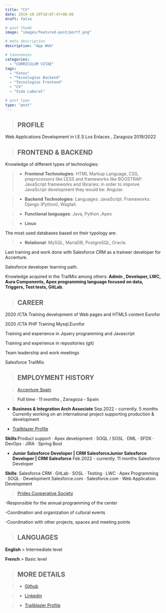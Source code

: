 ```yaml
---
title: "CV"
date: 2019-10-29T10:07:47+06:00
draft: false

# post thumb
image: "images/featured-post/portf.png"

# meta description
description: "App Web"

# taxonomies
categories: 
  - "CURRICULUM VITAE"
tags:
  - "Fotos"
  - "Tecnologías Backend"
  - "Tecnologías Frontend"
  - "CV"
  - "Vida Laboral"

# post type
type: "post"
---
```




 > ## PROFILE                                  

Web Applications Development in  I.E.S  Los Enlaces , Zaragoza                      2019/2022 
                                                                      
 > ##  FRONTEND & BACKEND                                   

Knowledge of different types of technologies:

> - **Frontend Technologies**: HTML Markup Language, CSS, preprocessors like LESS and frameworks like BOOSTRAP. JavaScript frameworks and libraries: in order to improve JavaScript development they would be: Angular.

> - **Backend Technologies**: Languages: JavaScript. Frameworks: Django (Python), Wagtail.

> - **Functional languages**: Java, Python ,Apex

> - **Linux**

The most used databases based on their typology are:

> - **Relational**: MySQL, MariaDB, PostgreSQL, Oracle.

Last training and work done with Salesforce CRM as a traineer developer for Accenture.

Salesforce developer learning path.

Knowledge acquired in the TrailMix among others: **Admin , Developer, LWC, Aura Components, Apex programming language focused on data, Triggers, Test tests, GitLab**.


 > ## CAREER

2020 /CTA Training development of Web pages and HTML5 content Eurofor                                                

2020 /CTA PHP Training Mysql.Eurofor                       

Training and experience in Jquery programming and 
Javascript

Training and experience in repositories (git)

Team leadership and work meetings

Salesforce TrailMix


> ##  EMPLOYMENT HISTORY

>   [Accenture Spain](https://www.accenture.com/es-es)

>   **Full time · 11 months , Zaragoza - Spain**
 
 

- **Business & Integration Arch Associate**
  Sep.2022 - currently. 5 months
  Currently working on an international project supporting production & development

- [Trailblazer Profile](https://trailblazer.me/id/marisamiar)

**Skills**:Product support · Apex development · SOQL / SOSL · DML · SFDX · DevOps · JIRA · Spring Boot

- **Junior Salesforce Developer | CRM SalesforceJunior Salesforce Developer | CRM Salesforce**
Feb.2022 - currently. 11 months
Salesforce Developer

**Skills**: Salesforce CRM · GitLab · SOSL · Testing · LWC · Apex Programming · SOQL · Development Salesforce.com · Salesforce.com · Web Application Development

>  [Prides Cooperative Society](http://www.prides.es/)

-Responsible for the annual programming of the center

-Coordination and organization of cultural events

-Coordination with other projects, spaces and meeting points

 > ## LANGUAGES

**English**  > Intermediate level 

**French** > Basic level

 > ## MORE DETAILS

 > - [Github](https://github.com/marisamiguel)

 > - [Linkedin](https://www.linkedin.com/in/marisamiguelarnal)

 > - [Trailblazer Profile](https://trailblazer.me/id/marisamiar)
 

      






